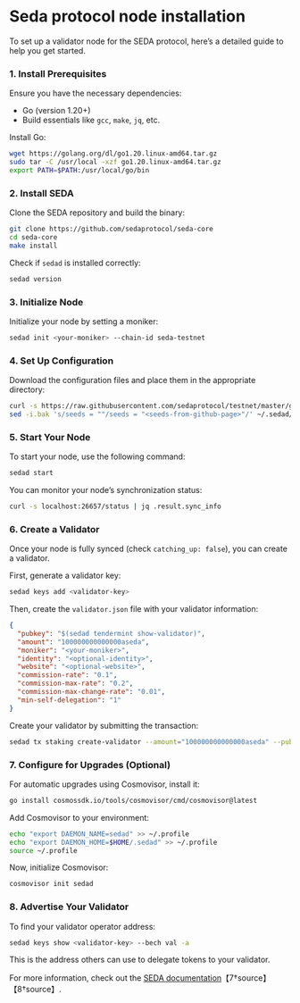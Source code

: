 # Seda protocol node installation
To set up a validator node for the SEDA protocol, here’s a detailed guide to help you get started.

### 1. **Install Prerequisites**
Ensure you have the necessary dependencies:

- Go (version 1.20+)
- Build essentials like `gcc`, `make`, `jq`, etc.

Install Go:
```bash
wget https://golang.org/dl/go1.20.linux-amd64.tar.gz
sudo tar -C /usr/local -xzf go1.20.linux-amd64.tar.gz
export PATH=$PATH:/usr/local/go/bin
```

### 2. **Install SEDA**
Clone the SEDA repository and build the binary:
```bash
git clone https://github.com/sedaprotocol/seda-core
cd seda-core
make install
```

Check if `sedad` is installed correctly:
```bash
sedad version
```

### 3. **Initialize Node**
Initialize your node by setting a moniker:
```bash
sedad init <your-moniker> --chain-id seda-testnet
```

### 4. **Set Up Configuration**
Download the configuration files and place them in the appropriate directory:
```bash
curl -s https://raw.githubusercontent.com/sedaprotocol/testnet/master/genesis.json > ~/.sedad/config/genesis.json
sed -i.bak 's/seeds = ""/seeds = "<seeds-from-github-page>"/' ~/.sedad/config/config.toml
```

### 5. **Start Your Node**
To start your node, use the following command:
```bash
sedad start
```

You can monitor your node’s synchronization status:
```bash
curl -s localhost:26657/status | jq .result.sync_info
```

### 6. **Create a Validator**
Once your node is fully synced (check `catching_up: false`), you can create a validator.

First, generate a validator key:
```bash
sedad keys add <validator-key>
```

Then, create the `validator.json` file with your validator information:
```json
{
  "pubkey": "$(sedad tendermint show-validator)",
  "amount": "100000000000000aseda", 
  "moniker": "<your-moniker>",
  "identity": "<optional-identity>",
  "website": "<optional-website>",
  "commission-rate": "0.1",
  "commission-max-rate": "0.2",
  "commission-max-change-rate": "0.01",
  "min-self-delegation": "1"
}
```

Create your validator by submitting the transaction:
```bash
sedad tx staking create-validator --amount="100000000000000aseda" --pubkey=$(sedad tendermint show-validator) --moniker="<your-moniker>" --chain-id seda-testnet --from <validator-key> --fees 5000aseda
```

### 7. **Configure for Upgrades (Optional)**
For automatic upgrades using Cosmovisor, install it:
```bash
go install cosmossdk.io/tools/cosmovisor/cmd/cosmovisor@latest
```

Add Cosmovisor to your environment:
```bash
echo "export DAEMON_NAME=sedad" >> ~/.profile
echo "export DAEMON_HOME=$HOME/.sedad" >> ~/.profile
source ~/.profile
```

Now, initialize Cosmovisor:
```bash
cosmovisor init sedad
```

### 8. **Advertise Your Validator**
To find your validator operator address:
```bash
sedad keys show <validator-key> --bech val -a
```
This is the address others can use to delegate tokens to your validator.

For more information, check out the [SEDA documentation](https://docs.seda.xyz)【7†source】【8†source】.
